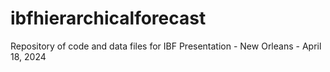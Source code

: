 # ibfhierarchicalforecast
Repository of code and data files for IBF Presentation - New Orleans - April 18, 2024

